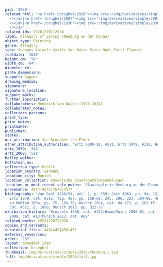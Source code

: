 ```yaml
---
pid: '2926'
related_html: "<a href='/brughel/2928'><img src='/img/derivatives/simple/2928/thumbnail.jpg'
  /></a>|<a href='/brughel/2907'><img src='/img/derivatives/simple/2907/thumbnail.jpg'
  /></a>|<a href='/brughel/2938'><img src='/img/derivatives/simple/2938/thumbnail.jpg'
  /></a>"
related_ids: 2928|2907|2938
label: Allegory of Spring (Neuburg an der Donau)
object_type: Painting
genre: Allegory
tags: Seasons Animals Castle Van_Balen River Nude Putti Flowers
realdate: '1616'
height_cm: '56'
width_cm: '84'
diameter_cm: 
plate_dimensions: 
support: Copper
drawing_medium: 
signature: 
signature_location: 
support_marks: 
further_inscription: 
collaborators: Hendrick van Balen (1575-1632)
collaborator_notes: 
collectors_patrons: 
print_type: 
print_notes: 
printmaker: 
publisher: 
states: 
our_attribution: Jan Brueghel the Elder
other_attribution_authorities: 'Ertz 2008-10, #521, Ertz 1979, #316, Honig database'
ertz_1979: '316'
ertz_2008: '521'
bailey_walker: 
hollstein_no: 
collection_type: Public
location_country: Germany
location_city: Munich
location_collection: Bayerische Staatsgemäldesammlungen
location_or_most_recent_sale_notes: 'Staatsgalerie Neuburg an der Donau, inv. #13709'
provenance: 4574|4575|4576|4577
bibliography: 'Van Gool 1750/51, vol. 2, p. 559; Jost 1963, pp. 94, 122, fig. 23;
  Ertz 1979, cat. #316, fig. 457, pp. 158-60, 245, 290, 323, 384-88, 408, 610; Von
  zu Muhlen 2004, pp. 75, 166-70; Werche 2004, cat. #A 173, p. 202 ff; Ertz 2008-10,
  cat. #521, p. 1090; Munich 2013, pp. 322-27'
exhibition_history: 'Brussels 1980, cat. #132|Hamm/Mainz 2000-01, cat. #25|Munich
  2009, cat. #13|Munich 2013, cat. #69'
related_works: 2928|2907|2938
copies_and_variants: 
curatorial_files: 448|449|450|451
external_resources: 
order: '257'
layout: brueghel_item
collection: brueghel
thumbnail: img/derivatives/simple/2926/thumbnail.jpg
full: img/derivatives/simple/2926/full.jpg
---
```

